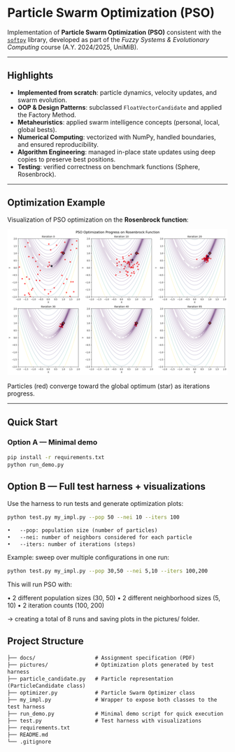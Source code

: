 # Particle Swarm Optimization (PSO)

Implementation of **Particle Swarm Optimization (PSO)** consistent with the [`softpy`](https://github.com/andreacampagner/softpy) library, developed as part of the *Fuzzy Systems & Evolutionary Computing* course (A.Y. 2024/2025, UniMiB).  

---

## Highlights

- **Implemented from scratch**: particle dynamics, velocity updates, and swarm evolution.  
- **OOP & Design Patterns**: subclassed `FloatVectorCandidate` and applied the Factory Method.  
- **Metaheuristics**: applied swarm intelligence concepts (personal, local, global bests).  
- **Numerical Computing**: vectorized with NumPy, handled boundaries, and ensured reproducibility.  
- **Algorithm Engineering**: managed in-place state updates using deep copies to preserve best positions.  
- **Testing**: verified correctness on benchmark functions (Sphere, Rosenbrock).  

---

## Optimization Example

Visualization of PSO optimization on the **Rosenbrock function**:

![PSO Optimization Progress](pictures/test_18__pop=50_nei=10_iters=100_low=[-2.0,-2.0]_up=[2.0,2.0]_snap=5.png)

Particles (red) converge toward the global optimum (star) as iterations progress.  

---


## Quick Start

### Option A — Minimal demo
```bash
pip install -r requirements.txt
python run_demo.py
```

## Option B — Full test harness + visualizations

Use the harness to run tests and generate optimization plots:

```bash
python test.py my_impl.py --pop 50 --nei 10 --iters 100
```

	•	--pop: population size (number of particles)
	•	--nei: number of neighbors considered for each particle
	•	--iters: number of iterations (steps)

Example: sweep over multiple configurations in one run:
```bash
python test.py my_impl.py --pop 30,50 --nei 5,10 --iters 100,200
```

This will run PSO with:

•	2 different population sizes (30, 50)
•	2 different neighborhood sizes (5, 10)
•	2 iteration counts (100, 200)
    
→ creating a total of 8 runs and saving plots in the pictures/ folder.


## Project Structure

```text
├── docs/                   # Assignment specification (PDF)
├── pictures/               # Optimization plots generated by test harness
├── particle_candidate.py   # Particle representation (ParticleCandidate class)
├── optimizer.py            # Particle Swarm Optimizer class
├── my_impl.py              # Wrapper to expose both classes to the test harness
├── run_demo.py             # Minimal demo script for quick execution
├── test.py                 # Test harness with visualizations
├── requirements.txt 
├── README.md
└── .gitignore

```